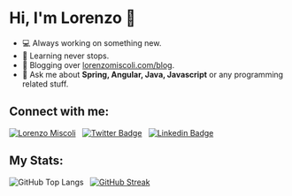 # Hi, I'm Lorenzo 👋

- 💻 Always working on something new.
- 🚀 Learning never stops.
- 📝 Blogging over [lorenzomiscoli.com/blog](https://lorenzomiscoli.com/blog).
- 💬 Ask me about **Spring, Angular, Java, Javascript** or any programming related stuff.

## Connect with me:
[![Lorenzo Miscoli](https://img.shields.io/badge/lorenzomiscoli.com-2f85f6?style=flat-square&logoColor=white)](https://lorenzomiscoli.com)
&nbsp;
[![Twitter Badge](https://img.shields.io/badge/@lorenzo__miscoli-1ca0f1?style=flat-square&labelColor=1ca0f1&logo=twitter&logoColor=white&link=https://twitter.com/lorenzo_miscoli)](https://twitter.com/lorenzo_miscoli)
&nbsp;
[![Linkedin Badge](https://img.shields.io/badge/lorenzomiscoli-blue?style=flat-square&logo=Linkedin&logoColor=white&link=https://www.linkedin.com/in/lorenzomiscoli/)](https://www.linkedin.com/in/lorenzomiscoli/)

## My Stats:
![GitHub Top Langs](https://github-readme-stats.vercel.app/api/top-langs?username=lorenzomiscoli&show_icons=true&theme=light&layout=compact)
&nbsp;
[![GitHub Streak](http://github-readme-streak-stats.herokuapp.com?user=lorenzomiscoli&theme=light)](https://git.io/streak-stats)
